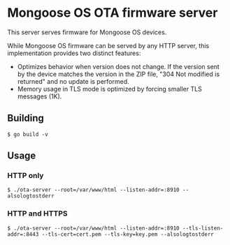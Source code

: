 # Mongoose OS OTA firmware server

This server serves firmware for Mongoose OS devices.

While Mongoose OS firmware can be served by any HTTP server, this implementation provides two distinct features:

 * Optimizes behavior when version does not change. If the version sent by the device matches the version in the ZIP file, "304 Not  modified is returned" and no update is performed.
 * Memory usage in TLS mode is optimized by forcing smaller TLS messages (1K).

## Building

```
$ go build -v
```

## Usage

### HTTP only
```
$ ./ota-server --root=/var/www/html --listen-addr=:8910 --alsologtostderr
```

### HTTP and HTTPS
```
$ ./ota-server --root=/var/www/html --listen-addr=:8910 --tls-listen-addr=:8443 --tls-cert=cert.pem --tls-key=key.pem --alsologtostderr

```
